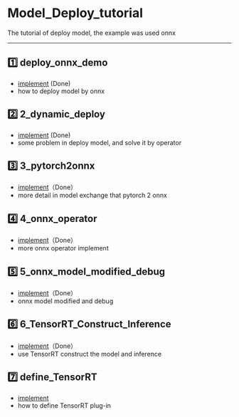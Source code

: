 # Model_Deploy_tutorial
The tutorial of deploy model, the example was used onnx

---

## 1️⃣ deploy_onnx_demo
- [implement](https://github.com/yyhchen/Model_Deploy_tutorial/tree/main/deploy_onnx_demo) (Done)
- how to deploy model by onnx


## 2️⃣ 2_dynamic_deploy
- [implement](https://github.com/yyhchen/Model_Deploy_tutorial/tree/main/2_dynamic_deploy) (Done)
- some problem in deploy model, and solve it by operator


## 3️⃣ 3_pytorch2onnx
- [implement](https://github.com/yyhchen/Model_Deploy_tutorial/tree/main/3_pytorch2onnx)（Done）
- more detail in model exchange that pytorch 2 onnx


## 4️⃣ 4_onnx_operator
- [implement](https://github.com/yyhchen/Model_Deploy_tutorial/tree/main/4_onnx_operator)（Done）
- more onnx operator implement


## 5️⃣ 5_onnx_model_modified_debug
- [implement](https://github.com/yyhchen/Model_Deploy_tutorial/tree/main/5_onnx_model_modified_debug)（Done）
- onnx model modified and debug


## 6️⃣ 6_TensorRT_Construct_Inference
- [implement](https://github.com/yyhchen/Model_Deploy_tutorial/tree/main/6_TensorRT_Construct_Inference)（Done）
- use TensorRT construct the model and inference


## 7️⃣ define_TensorRT
- [implement]()
- how to define TensorRT plug-in